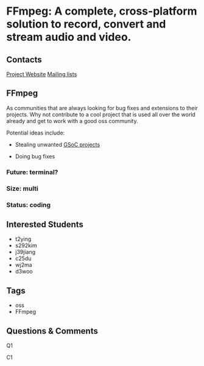 # FFmpeg: A complete, cross-platform solution to record, convert and stream audio and video.

## Contacts

[Project Website](https://ffmpeg.org/)
[Mailing lists](https://ffmpeg.org/contact.html#MailingLists)

## FFmpeg

As communities that are always looking for bug fixes and extensions to their
projects. Why not contribute to a cool project that is used all over the world
already and get to work with a good oss community.

Potential ideas include:

* Stealing unwanted [GSoC projects][1]

* Doing bug fixes

### Future: terminal?
### Size: multi
### Status: coding

## Interested Students
* t2ying
* s292kim
* j39jiang
* c25du
* wj2ma
* d3woo

## Tags
* oss
* FFmpeg

## Questions & Comments

Q1

C1


[1]: https://trac.ffmpeg.org/wiki/SponsoringPrograms/GSoC/2016 "SponsoringPrograms/GSoC/2016"
